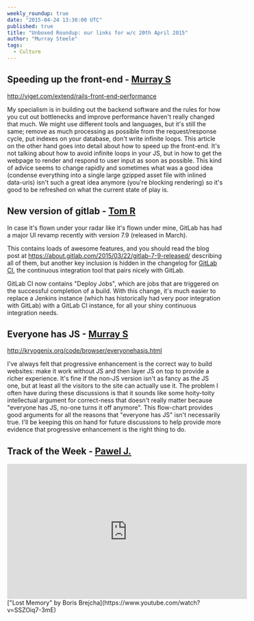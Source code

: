 ```yaml
---
weekly_roundup: true
date: "2015-04-24 13:30:00 UTC"
published: true
title: "Unboxed Roundup: our links for w/c 20th April 2015"
author: "Murray Steele"
tags:
  - Culture
---
```


## Speeding up the front-end - [Murray S](/people/murray-steele)

http://viget.com/extend/rails-front-end-performance

My specialism is in building out the backend software and the rules for how you cut out bottlenecks and improve performance haven't really changed that much.  We might use different tools and languages, but it's still the same; remove as much processing as possible from the request/response cycle, put indexes on your database, don't write infinite loops.  This article on the other hand goes into detail about how to speed up the front-end.  It's not talking about how to avoid infinite loops in your JS, but in how to get the webpage to render and respond to user input as soon as possible.  This kind of advice seems to change rapidly and sometimes what was a good idea (condense everything into a single large gzipped asset file with inlined data-uris) isn't such a great idea anymore (you're blocking rendering) so it's good to be refreshed on what the current state of play is.

## New version of gitlab - [Tom R](http://www.tomrussell.co.uk/)

In case it's flown under your radar like it's flown under mine, GitLab has had a major UI revamp recently with version 7.9 (released in March).

This contains loads of awesome features, and you should read the blog post at https://about.gitlab.com/2015/03/22/gitlab-7-9-released/ describing all of them, but another key inclusion is hidden in the changelog for [GitLab CI](https://about.gitlab.com/gitlab-ci/), the continuous integration tool that pairs nicely with GitLab.

GitLab CI now contains "Deploy Jobs", which are jobs that are triggered on the successful completion of a build. With this change, it's much easier to replace a Jenkins instance (which has historically had very poor integration with GitLab) with a GitLab CI instance, for all your shiny continuous integration needs.

## Everyone has JS - [Murray S](/people/murray-steele)

http://kryogenix.org/code/browser/everyonehasjs.html

I've always felt that progressive enhancement is the correct way to build websites: make it work without JS and then layer JS on top to provide a richer experience.  It's fine if the non-JS version isn't as fancy as the JS one, but at least all the visitors to the site can actually use it.  The problem I often have during these discussions is that it sounds like some hoity-toity intellectual argument for correct-ness that doesn't really matter because "everyone has JS, no-one turns it off anymore".  This flow-chart provides good arguments for all the reasons that "everyone has JS" isn't necessarily true.  I'll be keeping this on hand for future discussions to help provide more evidence that progressive enhancement is the right thing to do.

## Track of the Week - [Pawel J.](/people/pawel-janiak)

<iframe width="560" height="315" src="https://www.youtube.com/embed/SSZOiq7-3mE" frameborder="0" allowfullscreen></iframe>
["Lost Memory" by Boris Brejcha](https://www.youtube.com/watch?v=SSZOiq7-3mE)
